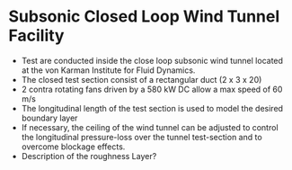 # Subsonic Closed Loop Wind Tunnel Facility

- Test are conducted inside the close loop subsonic wind tunnel located at the von Karman Institute for Fluid Dynamics. 
- The closed test section consist of a rectangular duct (2 x 3 x 20)
- 2 contra rotating fans driven by a 580 kW DC allow a max speed of 60 m/s
- The longitudinal length of the test section is used to model the desired boundary layer    
- If necessary, the ceiling of the wind tunnel can be adjusted to control the longitudinal pressure-loss over the tunnel test-section and to overcome blockage effects.
- Description of the roughness Layer?


